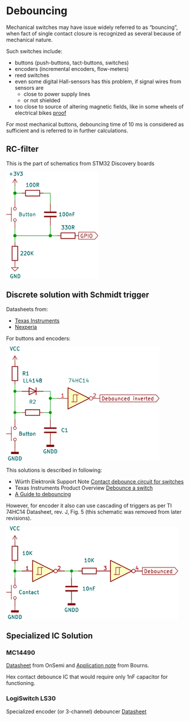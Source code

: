 # Debouncing

Mechanical switches may have issue widely referred to as “bouncing”, when fact of single contact closure is recognized as several because of mechanical nature.

Such switches include:

- buttons (push-buttons, tact-buttons, switches)
- encoders (incremental encoders, flow-meters)
- reed switches
- even some digital Hall-sensors has this problem, if signal wires from sensors are
	- close to power supply lines
	- or not shielded
- too close to source of altering magnetic fields, like in some wheels of electrical bikes [proof](https://www.youtube.com/watch?v=HW3xqTXIlfo)


For most mechanical buttons, debouncing time of 10 ms is considered as sufficient and is referred to in further calculations.

## RC-filter

This is the part of schematics from STM32 Discovery boards

![](images/render/kicad/STM32F407G-DISC1.svg)

## Discrete solution with Schmidt trigger

Datasheets from:

- [Texas Instruments](https://www.ti.com/lit/ds/symlink/sn74hc14.pdf) 
- [Nexperia](https://assets.nexperia.com/documents/data-sheet/74HC_HCT14.pdf)

For buttons and encoders:

![](images/render/kicad/74HC14_debouncing.svg)

This solutions is described in following:

- Würth Elektronik Support Note [Contact debounce circuit for switches](https://www.we-online.com/catalog/media/o185480v410%20SN015_Contact%20debounce%20circuit%20for%20switches.pdf)
- Texas Instruments Product Overview [Debounce a switch](https://www.ti.com/lit/ab/scea094/scea094.pdf)
- [A Guide to debouncing](https://my.eng.utah.edu/~cs5780/debouncing.pdf)

However, for encoder it also can use cascading of triggers as per TI 74HC14 Datasheet, rev. J, Fig. 5 (this schematic was removed from later revisions). 

![](images/render/kicad/74HC14-buffer.svg)


## Specialized IC Solution


### MC14490

[Datasheet](https://www.onsemi.com/pdf/datasheet/mc14490-d.pdf) from OnSemi and [Application note](https://www.bourns.com/docs/technical-documents/technical-library/sensors-controls/technical-notes/Bourns_enc_sgnl_cond_technote.pdf) from Bourns.

Hex contact debounce IC that would require only 1nF capacitor for functioning.
### LogiSwitch LS30

Specialized encoder (or 3-channel) debouncer
[Datasheet]()